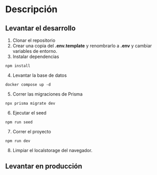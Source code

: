 # Descripción

## Levantar el desarrollo

1. Clonar el repositorio
2. Crear una copia del **.env.template** y renombrarlo a **.env** y cambiar variables de entorno.
3. Instalar dependencias

```
npm install
```
4. Levantar la base de datos 
```
docker compose up -d
```
5. Correr las migraciones de Prisma
```
npx prisma migrate dev
```
6. Ejecutar el seed
```
npm run seed
```
7. Correr el proyecto

```
npm run dev
```
8. Limpiar el localstorage del navegador.


## Levantar en producción

